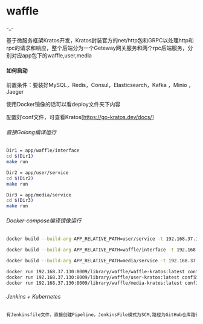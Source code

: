 # waffle
-_-

基于微服务框架Kratos开发，Kratos封装官方的net/http包和GRPC以处理http和rpc的请求和响应，整个后端分为一个Geteway网关服务和两个rpc后端服务，分别对应app包下的waffle,user,media

#### 如何启动

前置条件：要装好MySQL，Redis，Consul，Elasticsearch，Kafka ，Minio ，Jaeger

使用Docker镜像的话可以看deploy文件夹下内容

配置好conf文件，可查看Kratos[https://go-kratos.dev/docs/]

###### 直接Golang编译运行

```sh
Dir1 = app/waffle/interface
cd $(Dir1)
make run

Dir2 = app/user/service
cd $(Dir2)
make run

Dir3 = app/media/service
cd $(Dir3)
make run
```

###### Docker-compose编译镜像运行

```sh
docker build --build-arg APP_RELATIVE_PATH=user/service -t 192.168.37.130:8009/library/waffle/user-kratos:latest .

docker build --build-arg APP_RELATIVE_PATH=waffle/interface -t 192.168.37.130:8009/library/waffle/waffle-kratos:latest .

docker build --build-arg APP_RELATIVE_PATH=media/service -t 192.168.37.130:8009/library/waffle/media-kratos:latest .

docker run 192.168.37.130:8009/library/waffle/waffle-kratos:latest conf文件夹地址
docker run 192.168.37.130:8009/library/waffle/user-kratos:latest conf文件夹地址
docker run 192.168.37.130:8009/library/waffle/media-kratos:latest conf文件夹地址
```

###### Jenkins + Kubernetes

```sh
有Jenkinsfile文件，直接创建Pipeline，JenkinsFile模式为SCM,路径为GitHub仓库路径
```

